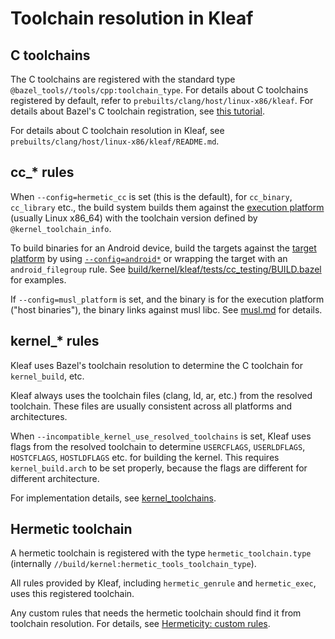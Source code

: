 # Toolchain resolution in Kleaf

## C toolchains

The C toolchains are registered with the standard type
`@bazel_tools//tools/cpp:toolchain_type`. For details about C toolchains
registered by default, refer to `prebuilts/clang/host/linux-x86/kleaf`.
For details about Bazel's C toolchain registration, see
[this tutorial](https://bazel.build/tutorials/ccp-toolchain-config).

For details about C toolchain resolution in Kleaf, see
`prebuilts/clang/host/linux-x86/kleaf/README.md`.

## cc\_* rules

When `--config=hermetic_cc` is set (this is the default),
for `cc_binary`, `cc_library` etc., the build system builds them against
the [execution platform](https://bazel.build/extending/platforms) (usually
Linux x86_64) with the toolchain version defined by `@kernel_toolchain_info`.

To build binaries for an Android device, build the targets against the
[target platform](https://bazel.build/extending/platforms) by using
[`--config=android*`](../bazelrc/platforms.bazelrc)
or wrapping the target with an `android_filegroup` rule. See
[build/kernel/kleaf/tests/cc_testing/BUILD.bazel](../tests/cc_testing/BUILD.bazel)
for examples.

If `--config=musl_platform` is set, and the binary is for the execution platform
("host binaries"), the binary links against musl libc. See [musl.md](musl.md)
for details.

## kernel\_* rules

Kleaf uses Bazel's toolchain resolution to determine the C toolchain
for `kernel_build`, etc.

Kleaf always uses the toolchain files (clang, ld, ar, etc.) from the
resolved toolchain. These files are usually consistent across all platforms
and architectures.

When `--incompatible_kernel_use_resolved_toolchains` is set, Kleaf uses
flags from the resolved toolchain to determine `USERCFLAGS`, `USERLDFLAGS`,
`HOSTCFLAGS`, `HOSTLDFLAGS` etc. for building the kernel. This requires
`kernel_build.arch` to be set properly, because the flags are different
for different architecture.

For implementation details, see [kernel_toolchains](../impl/kernel_toolchains.bzl).

## Hermetic toolchain

A hermetic toolchain is registered with the type `hermetic_toolchain.type`
(internally `//build/kernel:hermetic_tools_toolchain_type`).

All rules provided by Kleaf, including `hermetic_genrule` and `hermetic_exec`,
uses this registered toolchain.

Any custom rules that needs the hermetic toolchain should find it from toolchain
resolution. For details, see
[Hermeticity: custom rules](hermeticity.md#custom-rules).
